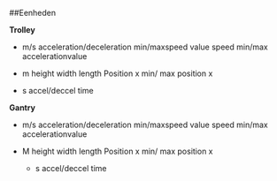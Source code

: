 ##Eenheden

**Trolley**
  -  m/s
    acceleration/deceleration
    min/maxspeed value
    speed
    min/max accelerationvalue

  - m
  height
  width
  length
  Position x
  min/ max position x

  - s
    accel/deccel time
    
**Gantry**
  -  m/s
    acceleration/deceleration
    min/maxspeed value
    speed
    min/max accelerationvalue

  - M
    height
    width
    length
    Position x
    min/ max position x

    - s
    accel/deccel time
